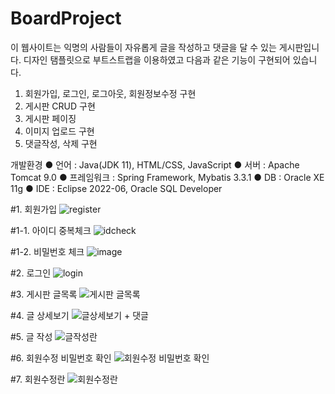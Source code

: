 # BoardProject

이 웹사이트는 익명의 사람들이 자유롭게 글을 작성하고 댓글을 달 수 있는 게시판입니다. 
디자인 탬플릿으로 부트스트랩을 이용하였고 다음과 같은 기능이 구현되어 있습니다.
			
1. 회원가입, 로그인, 로그아웃, 회원정보수정 구현
2. 게시판 CRUD 구현
3. 게시판 페이징
4. 이미지 업로드 구현
5. 댓글작성, 삭제 구현

개발환경
● 언어 : Java(JDK 11), HTML/CSS, JavaScript
● 서버 : Apache Tomcat 9.0
● 프레임워크 : Spring Framework, Mybatis 3.3.1
● DB : Oracle XE 11g
● IDE : Eclipse 2022-06, Oracle SQL Developer


#1. 회원가입
![register](https://user-images.githubusercontent.com/107376751/200276062-ef5bf205-6122-40a3-a92b-5dc8c001b1ed.JPG)

#1-1. 아이디 중복체크
![idcheck](https://user-images.githubusercontent.com/107376751/200276110-0cf000d4-cd2e-4400-aaed-214faf7ce36e.JPG)

#1-2. 비밀번호 체크
![image](https://user-images.githubusercontent.com/107376751/200441953-5ab739af-6589-42bb-9fb2-91835f531857.png)

#2. 로그인
![login](https://user-images.githubusercontent.com/107376751/200275963-abd70b5c-5fe7-42e9-82e0-99db1b1cc624.JPG)

#3.  게시판 글목록
![게시판 글목록](https://user-images.githubusercontent.com/107376751/200276239-35e0ba16-0d39-4aaa-8194-189b3592f70e.JPG)

#4. 글 상세보기
![글상세보기 + 댓글](https://user-images.githubusercontent.com/107376751/200276317-2143d143-c552-4ee9-91bb-c9a73f668195.JPG)

#5. 글 작성
![글작성란](https://user-images.githubusercontent.com/107376751/200276370-e9cbd698-7b61-4598-997b-eb901427a655.JPG)

#6. 회원수정 비밀번호 확인
![회원수정 비밀번호 확인](https://user-images.githubusercontent.com/107376751/200276450-01a894bf-5ecf-4a54-abc7-97ce36524b67.JPG)

#7. 회원수정란
![회원수정란](https://user-images.githubusercontent.com/107376751/200276527-ab130f7a-8320-48c3-b8dd-e439091a0de1.JPG)




